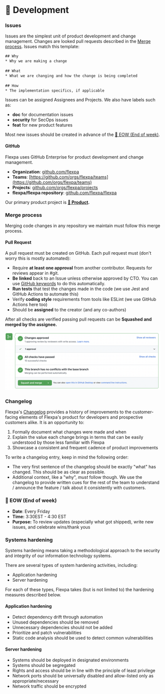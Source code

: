 # 💾 Development

### Issues

Issues are the simplest unit of product development and change management. Changes are looked pull requests described in the [Merge process](development.md#merge-process). Issues match this template:

```
## Why
* Why we are making a change

## What
* What we are changing and how the change is being completed

## How
* The implementation specifics, if applicable
```

Issues can be assigned Assignees and Projects. We also have labels such as:

* **doc** for documentation issues
* **security** for SecOps issues
* **feat** for new product features

Most new issues should be created in advance of the [📅 EOW (End of week)](development.md#eow-end-of-week).

#### GitHub

Flexpa uses GitHub Enterprise for product development and change management.

* **Organization**: [github.com/flexpa](https://github.com/flexpa)
* **Teams**: [https://github.com/orgs/flexpa/teams](https://github.com/orgs/flexpa/teams)
* **Projects**: [github.com/orgs/flexpa/projects](https://github.com/orgs/flexpa/projects?type=beta)
* **flexpa/flexpa repository**: [github.com/flexpa/flexpa](https://www.github.com/flexpa/flexpa)

Our primary product project is [**📠 Product**](https://github.com/orgs/flexpa/projects/1)**.**

### Merge process

Merging code changes in any repository we maintain must follow this merge process.

#### Pull Request

A pull request must be created on GitHub. Each pull request must (don't worry this is mostly automated):

* Require **at least one approval** from another contributor. Requests for reviews appear in #git.
* **Be** **linked** back to an Issue unless otherwise approved by CTO. You can use [GitHub keywords](https://docs.github.com/en/get-started/writing-on-github/working-with-advanced-formatting/using-keywords-in-issues-and-pull-requests) to do this automatically.
* **Run tests** that test the changes made in the code (we use Jest and GitHub Actions to automate this)
* Verify **coding style** requirements from tools like ESLint (we use GitHub Actions here too)
* Should be **assigned** to the creator (and any co-authors)

After all checks are verified passing pull requests can be **Squashed and merged by the assignee.**&#x20;

![](<../assets/merge.png>)

### Changelog

Flexpa's [Changelog](https://www.flexpa.com/docs/getting-started/changelog) provides a history of improvements to the customer-facing elements of Flexpa's product for developers and prospective customers alike. It is an opportunity to:

1. Formally document what changes were made and when
2. Explain the value each change brings in terms that can be easily understood by those less familiar with Flexpa
3. Showcase a consistent and frequent cadence of product improvements

To write a changelog entry, keep in mind the following order:

* The very first sentence of the changelog should be exactly "what" has changed. This should be as clear as possible.
* Additional context, like a "why", _must_ follow though. We use the changelog to provide written cues for the rest of the team to understand / announce the feature / talk about it consistently with customers.

### 📅 EOW (End of week)

* **Date**: Every Friday
* **Time:** 3:30EST - 4:30 EST
* **Purpose:** To review updates (especially what got shipped), write new issues, and celebrate wins/thank yous

### Systems hardening

Systems hardening means taking a methodological approach to the security and integrity of our information technology systems.&#x20;

There are several types of system hardening activities, including:

* Application hardening
* Server hardening

For each of these types, Flexpa takes (but is not limited to) the hardening measures described below.

#### Application hardening

* Detect dependency drift through automation
* Unused dependencies should be removed
* Unnecessary dependencies should not be added
* Prioritize and patch vulnerabilities
* Static code analysis should be used to detect common vulnerabilities

#### Server hardening

* Systems should be deployed in designated environments
* Systems should be segregated
* Rights and access should be in line with the principle of least privilege
* Network ports should be universally disabled and allow-listed only as appropriate/necessary
* Network traffic should be encrypted

